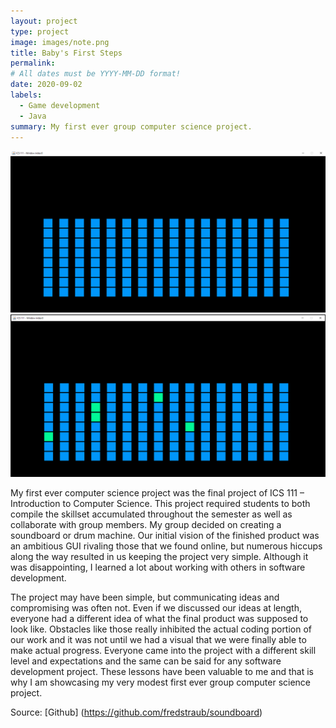 ```yaml
---
layout: project
type: project
image: images/note.png
title: Baby's First Steps
permalink:
# All dates must be YYYY-MM-DD format!
date: 2020-09-02
labels:
  - Game development
  - Java
summary: My first ever group computer science project.
---
```


<div class="ui large rounded images">
  <img class="ui image" src="../images/soundboard.PNG">
  <img class="ui image" src="../images/soundboard-play.PNG">
</div>

My first ever computer science project was the final project of ICS 111 – Introduction to Computer Science. This project required students to both compile the skillset accumulated throughout the semester as well as collaborate with group members. My group decided on creating a soundboard or drum machine. Our initial vision of the finished product was an ambitious GUI rivaling those that we found online, but numerous hiccups along the way resulted in us keeping the project very simple. Although it was disappointing, I learned a lot about working with others in software development. 

The project may have been simple, but communicating ideas and compromising was often not. Even if we discussed our ideas at length, everyone had a different idea of what the final product was supposed to look like. Obstacles like those really inhibited the actual coding portion of our work and it was not until we had a visual that we were finally able to make actual progress. Everyone came into the project with a different skill level and expectations and the same can be said for any software development project. These lessons have been valuable to me and that is why I am showcasing my very modest first ever group computer science project.

Source: [Github] (https://github.com/fredstraub/soundboard)

